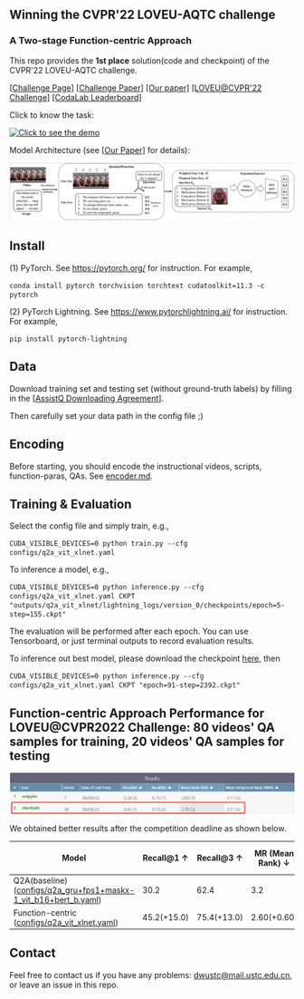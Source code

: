 ## Winning the CVPR'22 LOVEU-AQTC challenge 

### A Two-stage Function-centric Approach

This repo provides the **1st place** solution(code and checkpoint) of the CVPR'22 LOVEU-AQTC challenge.

[[Challenge Page]](https://showlab.github.io/assistq/)  [[Challenge Paper]](https://arxiv.org/abs/2203.04203)  [[Our paper]](https://arxiv.org/abs/2206.09597) [[LOVEU@CVPR'22 Challenge]](https://sites.google.com/view/loveucvpr22/track-3?authuser=0) [[CodaLab Leaderboard]](https://codalab.lisn.upsaclay.fr/competitions/4642#results)

Click to know the task:

[![Click to see the demo](https://img.youtube.com/vi/3v8ceel9Mos/0.jpg)](https://www.youtube.com/watch?v=3v8ceel9Mos)

Model Architecture (see [[Our Paper]](https://arxiv.org/abs/2206.09597) for details):

![image-20220619201014430](https://raw.githubusercontent.com/starsholic/pic/main/image-20220619201014430.png)


## Install

(1) PyTorch. See https://pytorch.org/ for instruction. For example,

```
conda install pytorch torchvision torchtext cudatoolkit=11.3 -c pytorch
```

(2) PyTorch Lightning. See https://www.pytorchlightning.ai/ for instruction. For example,

```
pip install pytorch-lightning
```

## Data

Download training set and testing set (without ground-truth labels) by filling in the [[AssistQ Downloading Agreement]](https://forms.gle/h9A8GxHksWJfPByf7).

Then carefully set your data path in the config file ;)

## Encoding

Before starting, you should encode the instructional videos, scripts, function-paras, QAs. See [encoder.md](https://github.com/starsholic/LOVEU-CVPR22-AQTC/tree/main/encoder).

## Training & Evaluation

Select the config file and simply train, e.g.,

```
CUDA_VISIBLE_DEVICES=0 python train.py --cfg configs/q2a_vit_xlnet.yaml
```

To inference a model, e.g.,

```
CUDA_VISIBLE_DEVICES=0 python inference.py --cfg configs/q2a_vit_xlnet.yaml CKPT "outputs/q2a_vit_xlnet/lightning_logs/version_0/checkpoints/epoch=5-step=155.ckpt"
```

The evaluation will be performed after each epoch. You can use Tensorboard, or just terminal outputs to record evaluation results.

To inference out best model, please download the checkpoint [here](https://drive.google.com/file/d/1nfgQLFE3ehiPeazSCMLavlUsAxoykH6C/view?usp=sharing), then

```
CUDA_VISIBLE_DEVICES=0 python inference.py --cfg configs/q2a_vit_xlnet.yaml CKPT "epoch=91-step=2392.ckpt"
```

## Function-centric Approach Performance for LOVEU@CVPR2022 Challenge: 80 videos' QA samples for training, 20 videos' QA samples for testing

![image-20220619193605180](https://raw.githubusercontent.com/starsholic/pic/main/image-20220619193605180.png)

We obtained better results after the competition deadline as shown below.

| Model                                                        | Recall@1 ↑  | Recall@3 ↑  | MR (Mean Rank) ↓ | MRR (Mean Reciprocal Rank) ↑ |
| ------------------------------------------------------------ | ----------- | ----------- | ---------------- | ---------------------------- |
| Q2A(baseline) ([configs/q2a_gru+fps1+maskx-1_vit_b16+bert_b.yaml](https://github.com/showlab/Q2A/blob/master/configs/q2a_gru+fps1+maskx-1_vit_b16+bert_b.yaml)) | 30.2        | 62.4        | 3.2              | 3.2                          |
| Function-centric ([configs/q2a_vit_xlnet.yaml](configs/q2a_vit_xlnet.yaml)) | 45.2(+15.0) | 75.4(+13.0) | 2.60(+0.60)        | 3.87(+0.67)                    |

## Contact

Feel free to contact us if you have any problems: dwustc@mail.ustc.edu.cn, or leave an issue in this repo.